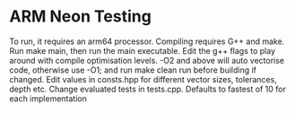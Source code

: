 # ARM Neon Testing

To run, it requires an arm64 processor. Compiling requires G++ and make. Run make main, then run the main executable. Edit the g++ flags to play around with compile optimisation levels. -O2 and above will auto vectorise code, otherwise use -O1; and run make clean run before building if changed. Edit values in consts.hpp for different vector sizes, tolerances, depth etc. Change evaluated tests in tests.cpp. Defaults to fastest of 10 for each implementation
